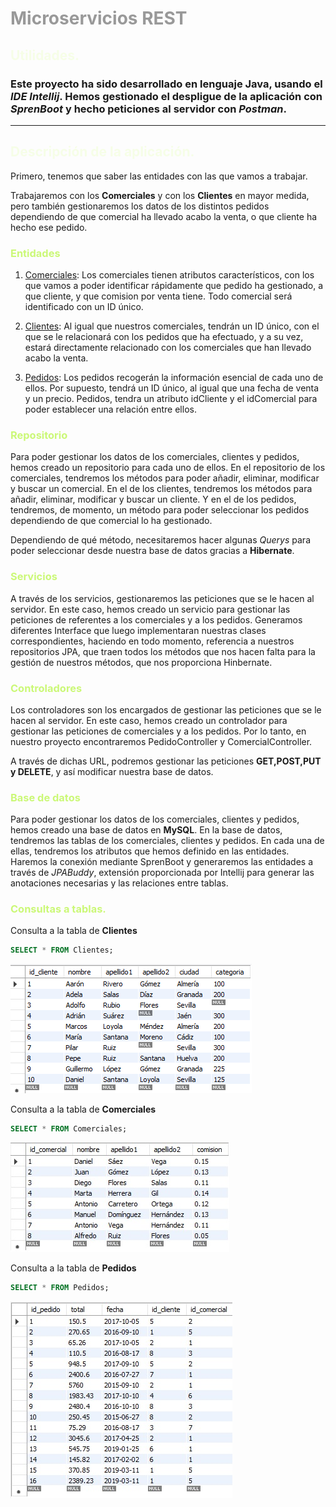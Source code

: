# <span style="color:#999999">Microservicios REST

## <span style="color:#f6fee7">Utilidades.
### Este proyecto ha sido desarrollado en lenguaje Java, usando el *IDE Intellij*. Hemos gestionado el despligue de la aplicación con *SprenBoot* y hecho peticiones al servidor con *Postman*.
<hr>

## <span style="color:#f6fee7">Descripción de la aplicación.
Primero, tenemos que saber las entidades con las que vamos a trabajar.

Trabajaremos con los **Comerciales** y con los **Clientes** en mayor medida, pero también gestionaremos los datos de los distintos pedidos dependiendo de que comercial ha llevado acabo la venta, o que cliente ha hecho ese pedido.

### <span style="color:#cbf877">Entidades
1. <u>Comerciales</u>: Los comerciales tienen atributos característicos, con los que vamos a poder identificar rápidamente que pedido ha gestionado, a que cliente, y que comision por venta tiene. Todo comercial será identificado con un ID único.

2. <u>Clientes</u>: Al igual que nuestros comerciales, tendrán un ID único, con el que se le relacionará con los pedidos que ha efectuado, y a su vez, estará directamente relacionado con los comerciales que han llevado acabo la venta.

3. <u>Pedidos</u>: Los pedidos recogerán la información esencial de cada uno de ellos. Por supuesto, tendrá un ID único, al igual que una fecha de venta y un precio. Pedidos, tendra un atributo idCliente y el idComercial para poder establecer una relación entre ellos.


### <span style="color:#cbf877">Repositorio
Para poder gestionar los datos de los comerciales, clientes y pedidos, hemos creado un repositorio para cada uno de ellos. En el repositorio de los comerciales, tendremos los métodos para poder añadir, eliminar, modificar y buscar un comercial. En el de los clientes, tendremos los métodos para añadir, eliminar, modificar y buscar un cliente. Y en el de los pedidos, tendremos, de momento, un método para poder seleccionar los pedidos dependiendo de que comercial lo ha gestionado.

Dependiendo de qué método, necesitaremos hacer algunas *Querys* para poder seleccionar desde nuestra base de datos gracias a **Hibernate**.

### <span style="color:#cbf877">Servicios
A través de los servicios, gestionaremos las peticiones que se le hacen al servidor. En este caso, hemos creado un servicio para gestionar las peticiones de referentes a los comerciales y a los pedidos.
Generamos diferentes Interface que luego implementaran nuestras clases correspondientes, haciendo en todo momento, referencia a nuestros repositorios JPA, que traen todos los métodos que nos hacen falta para la gestión de nuestros métodos, que nos proporciona Hinbernate.


### <span style="color:#cbf877">Controladores
Los controladores son los encargados de gestionar las peticiones que se le hacen al servidor. En este caso, hemos creado un controlador para gestionar las peticiones de  comerciales y a los pedidos.
Por lo tanto, en nuestro proyecto encontraremos PedidoController y ComercialController.

A través de dichas URL, podremos gestionar las peticiones **GET,POST,PUT y DELETE**, y así modificar nuestra base de datos.


### <span style="color:#cbf877">Base de datos
Para poder gestionar los datos de los comerciales, clientes y pedidos, hemos creado una base de datos en **MySQL**. En la base de datos, tendremos las tablas de los comerciales, clientes y pedidos. En cada una de ellas, tendremos los atributos que hemos definido en las entidades. Haremos la conexión mediante SprenBoot y generaremos las entidades a través de *JPABuddy*, extensión proporcionada por Intellij para generar las anotaciones necesarias y las relaciones entre tablas.


### <span style="color:#cbf877">Consultas a tablas.
Consulta a la tabla de **Clientes**
```sql
SELECT * FROM Clientes;
```

![Clientes query](/src/main/resources/img/clientes.jpg)

Consulta a la tabla de **Comerciales**
```sql
SELECT * FROM Comerciales;
```

![Clientes query](/src/main/resources/img/comerciales.jpg)

Consulta a la tabla de **Pedidos**

```sql
SELECT * FROM Pedidos;
```
![Clientes query](/src/main/resources/img/pedidos.jpg)





